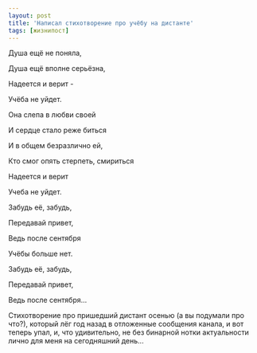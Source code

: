 ```yaml
---
layout: post
title: 'Написал стихотворение про учёбу на дистанте'
tags: [жизнипост]
---
```


Душа ещё не поняла,

Душа ещё вполне серьёзна,

Надеется и верит -

Учёба не уйдет.


Она слепа в любви своей

И сердце стало реже биться

И в общем безразлично ей,

Кто смог опять стерпеть, смириться

Надеется и верит

Учеба не уйдет. 


Забудь её, забудь,

Передавай привет,

Ведь после сентября

Учёбы больше нет.


Забудь её, забудь,

Передавай привет,

Ведь после сентября...



Стихотворение про пришедший дистант осенью (а вы подумали про что?), который лёг год назад в отложенные сообщения канала, и вот теперь упал, и, что удивительно, не без бинарной нотки актуальности лично для меня на сегодняшний день...